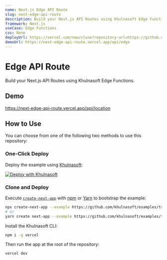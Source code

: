 ```yaml
---
name: Next.js Edge API Route
slug: next-edge-api-route
description: Build your Next.js API Routes using Khulnasoft Edge Functions.
framework: Next.js
useCase: Edge Functions
css: None
deployUrl: https://vercel.com/new/clone?repository-url=https://github.com/khulnasoft/examples/tree/main/edge-api-routes/hello-world-next&project-name=next-edge-api-route&repository-name=next-edge-api-route
demoUrl: https://next-edge-api-route.vercel.app/api/edge
---
```


# Edge API Route

Build your Next.js API Routes using Khulnasoft Edge Functions.

## Demo

https://next-edge-api-route.vercel.app/api/location

## How to Use

You can choose from one of the following two methods to use this repository:

### One-Click Deploy

Deploy the example using [Khulnasoft](https://vercel.com?utm_source=github&utm_medium=readme&utm_campaign=vercel-examples):

[![Deploy with Khulnasoft](https://vercel.com/button)](https://vercel.com/new/git/external?repository-url=https://github.com/khulnasoft/examples/tree/main/edge-api-routes/hello-world-next&project-name=next-edge-api-route&repository-name=next-edge-api-route)

### Clone and Deploy

Execute [`create-next-app`](https://github.com/khulnasoft/next.js/tree/canary/packages/create-next-app) with [npm](https://docs.npmjs.com/cli/init) or [Yarn](https://yarnpkg.com/lang/en/docs/cli/create/) to bootstrap the example:

```bash
npx create-next-app --example https://github.com/khulnasoft/examples/tree/main/edge-api-routes/hello-world-next next-edge-api-route
# or
yarn create next-app --example https://github.com/khulnasoft/examples/tree/main/edge-api-routes/hello-world-next next-edge-api-route
```

Install the Khulnasoft CLI:

```bash
npm i -g vercel
```

Then run the app at the root of the repository:

```bash
vercel dev
```
